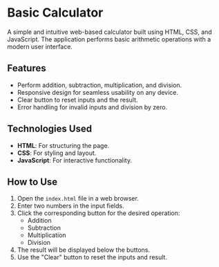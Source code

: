 # Basic Calculator

A simple and intuitive web-based calculator built using HTML, CSS, and JavaScript. The application performs basic arithmetic operations with a modern user interface.

## Features

- Perform addition, subtraction, multiplication, and division.
- Responsive design for seamless usability on any device.
- Clear button to reset inputs and the result.
- Error handling for invalid inputs and division by zero.

## Technologies Used

- **HTML**: For structuring the page.
- **CSS**: For styling and layout.
- **JavaScript**: For interactive functionality.

## How to Use

1. Open the `index.html` file in a web browser.
2. Enter two numbers in the input fields.
3. Click the corresponding button for the desired operation:
   - Addition
   - Subtraction
   - Multiplication
   - Division
4. The result will be displayed below the buttons.
5. Use the "Clear" button to reset the inputs and result.


